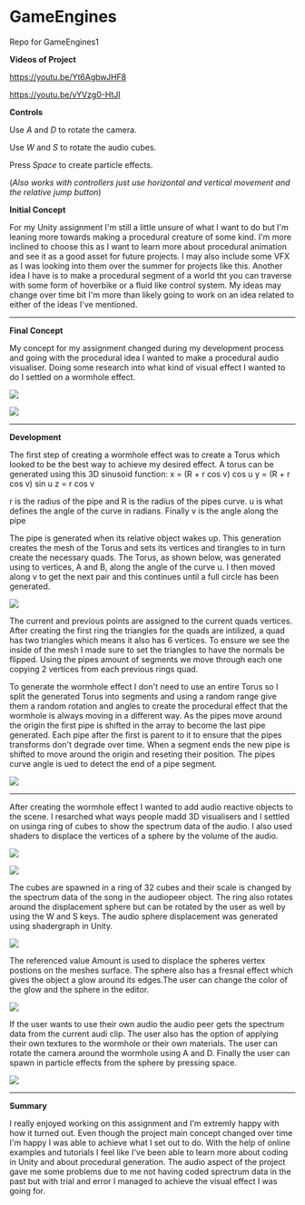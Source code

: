 # GameEngines
 Repo for GameEngines1
 
 **Videos of Project**
 
 https://youtu.be/Yt6AgbwJHF8
 
 https://youtu.be/vYVzg0-HtJI
 
**Controls**

Use _A_ and _D_ to rotate the camera.

Use _W_ and _S_ to rotate the audio cubes.

Press _Space_ to create particle effects.

(_Also works with controllers just use horizontal and vertical movement and the relative jump button_)

**Initial Concept**

For my Unity assignment I'm still a little unsure of what I want to do but I'm leaning more towards making a procedural creature of some kind.
I'm more inclined to choose this as I want to learn more about procedural animation and see it as a good asset for future projects.
I may also include some VFX as I was looking into them over the summer for projects like this.
Another idea I have is to make a procedural segment of a world tht you can traverse with some form of hoverbike or a fluid like control system.
My ideas may change over time bit I'm more than likely going to work on an idea related to either of the ideas I've mentioned.

----
**Final Concept**

My concept for my assignment changed during my development process and going with the procedural idea I wanted to make a procedural audio visualiser. Doing some research into what kind of visual effect I wanted to do I settled on a wormhole effect. 

![](Images/wormhole_600.jpg)

![](Images/wormhole_sketch_LeahT.jpg)

----
**Development**

The first step of creating a wormhole effect was to create a Torus which looked to be the best way to achieve my desired effect. A torus can be generated using this 3D sinusoid function:
x = (R + r cos v) cos u
y = (R + r cos v) sin u
z = r cos v

r is the radius of the pipe and R is the radius of the pipes curve. u is what defines the angle of the curve in radians. Finally v is the angle along the pipe

The pipe is generated when its relative object wakes up. This generation creates the mesh of the Torus and sets its vertices and tirangles to in turn create the necessary quads. The Torus, as shown below, was generated using to vertices, A and B, along the angle of the curve u. I then moved along v to get the next pair and this continues until a full circle has been generated. 

![](Images/Torus-40-15.svg.png)

The current and previous points are assigned to the current quads vertices. After creating the first ring the triangles for the quads are intilized, a quad has two triangles which means it also has 6 vertices. To ensure we see the inside of the mesh I made sure to set the triangles to have the normals be flipped. Using the pipes amount of segments we move through each one copying 2 vertices from each previous rings quad.  

To generate the wormhole effect I don't need to use an entire Torus so I split the generated Torus into segments and using a random range give them a random rotation and angles to create the procedural effect that the wormhole is always moving in a different way. As the pipes move around the origin the first pipe is shifted in the array to become the last pipe generated. Each pipe after the first is parent to it to ensure that the pipes transforms don't degrade over time. When a segment ends the new pipe is shifted to move around the origin and reseting their position. The pipes curve angle is ued to detect the end of a pipe segment.

![](Images/TorusMove.PNG)

----

After creating the wormhole effect I wanted to add audio reactive objects to the scene. I resarched what ways people madd 3D visualisers and I settled on usinga ring of cubes to show the spectrum data of the audio. I also used shaders to displace the vertices of a sphere by the volume of the audio.

![](Images/maxresdefault.jpg)

![](Images/d_balls_wire.png)

The cubes are spawned in a ring of 32 cubes and their scale is changed by the spectrum data of the song in the audiopeer object. The ring also rotates around the displacement sphere but can be rotated by the user as well by using the W and S keys. The audio sphere displacement was generated using shadergraph in Unity.

![](Images/DispaceShader.PNG)

The referenced value Amount is used to displace the spheres vertex postions on the meshes surface. The sphere also has a fresnal effect which gives the object a glow around its edges.The user can change the color of the glow and the sphere in the editor.

![](Images/ColourChange.PNG)

If the user wants to use their own audio the audio peer gets the spectrum data from the current audi clip. The user also has the option of applying their own textures to the wormhole or their own materials. The user can rotate the camera around the wormhole using A and D. Finally the user can spawn in particle effects from the sphere by pressing space.

![](Images/AudioVis.PNG)

----

**Summary**

I really enjoyed working on this assignment and I'm extremly happy with how it turned out. Even though the project main concept changed over time I'm happy I was able to achieve what I set out to do. With the help of online examples and tutorials I feel like I've been able to learn more about coding in Unity and about procedural generation. The audio aspect of the project gave me some problems due to me not having coded sprectrum data in the past but with trial and error I managed to achieve the visual effect I was going for. 
